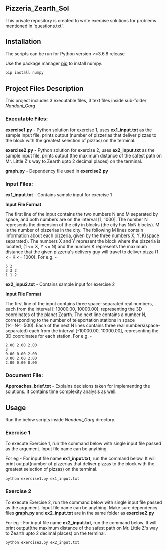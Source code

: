 ## Pizzeria_Zearth_Sol

This private repository is created to write exercise solutions for problems mentioned in 'questions.txt'.

## Installation

The scripts can be run for Python version >=3.6.8 release

Use the package manager [pip](https://pypi.org/project/numpy/) to install numpy.

```bash
pip install numpy
```

## Project Files Description

This project includes 3 executable files, 3 text files inside sub-folder *Nandani_Garg*

### Executable Files:
**exercise1.py** - Python solution for exercise 1, uses **ex1_input.txt** as the sample input file, prints output (number of pizzerias that deliver pizzas to the block with the greatest selection of pizzas) on the terminal.

**exercise2.py** - Python solution for exercise 2, uses **ex2_input.txt** as the sample input file, prints output (the maximum distance of the safest path on Mr. Little Z's way to Zearth upto 2 decimal places) on the terminal.

**graph.py** - Dependency file used in **exercise2.py**

### Input Files:
**ex1_input.txt** - Contains sample input for exercise 1

**Input File Format**

The first line of the input contains the two numbers N and M separated by space, and both numbers are on the interval [1, 1000]. The number N represents the dimension of the city in blocks (the city has NxN blocks). M is the number of pizzerias in the city. The following M lines contain information about each pizzeria, given by the three numbers X, Y, K(space separated). The numbers X and Y represent the block where the pizzeria is located, (1 <= X, Y <= N) and the number K represents the maximum distance that the given pizzeria's delivery guy will travel to deliver pizza (1 <= K <= 1000). For e.g. -

```
5 2
3 3 2
1 1 2
```

**ex2_inpu2.txt** - Contains sample input for exercise 2

**Input File Format**

The first line of the input contains three space-separated real numbers, each from the interval [-10000.00, 10000.00], representing the 3D coordinates of the planet Zearth. The next line contains a number N, corresponding to the number of teleportation stations in space (1<=N<=500). Each of the next N lines contains three real numbers(space-separated) each from the interval [-10000.00, 10000.00], representing the 3D coordinates for each station. For e.g. -
```
2.00 2.00 2.00
3
0.00 0.00 2.00
0.00 2.00 2.00
2.00 0.00 0.00
```

### Document File:

**Approaches_brief.txt** - Explains decisions taken for implementing the solutions. It contains time complexity analysis as well.


## Usage
Run the below scripts inside *Nandani_Garg* directory.

### Exercise 1
To execute Exercise 1, run the command below with single input file passed as the argument. Input file name can be anything. 

For eg - For input file name **ex1_input.txt**, run the command below. It will print output(number of pizzerias that deliver pizzas to the block with the greatest selection of pizzas) on the terminal.


```
python exercise1.py ex1_input.txt

```

### Exercise 2
To execute Exercise 2, run the command below with single input file passed as the argument. Input file name can be anything. Make sure dependency files **graph.py** and **ex2_input.txt** are in the same folder as **exercise2.py**

For eg - For input file name **ex2_input.txt**, run the command below. It will print output(the maximum distance of the safest path on Mr. Little Z's way to Zearth upto 2 decimal places) on the terminal.

```
python exercise2.py ex2_input.txt

```
